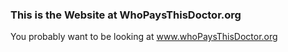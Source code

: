 ### This is the Website at WhoPaysThisDoctor.org

You probably want to be looking at www.whoPaysThisDoctor.org

